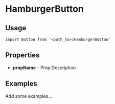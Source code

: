 # HamburgerButton

## Usage

```
import Button from '<path_to>/HamburgerButton'
```

## Properties

- **propName** - Prop Description

## Examples

Add some examples...

